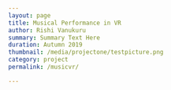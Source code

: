 ```yaml
---
layout: page
title: Musical Performance in VR
author: Rishi Vanukuru
summary: Summary Text Here
duration: Autumn 2019
thumbnail: /media/projectone/testpicture.png
category: project
permalink: /musicvr/

---
```


